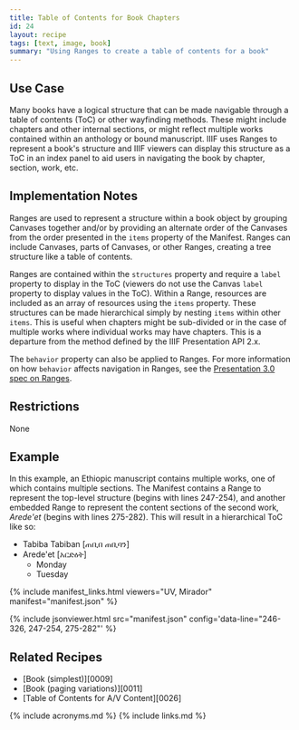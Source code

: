 ```yaml
---
title: Table of Contents for Book Chapters
id: 24
layout: recipe
tags: [text, image, book]
summary: "Using Ranges to create a table of contents for a book"
---
```


## Use Case

Many books have a logical structure that can be made navigable through a table of contents (ToC) or other wayfinding methods. These might include chapters and other internal sections, or might reflect multiple works contained within an anthology or bound manuscript. IIIF uses Ranges to represent a book's structure and IIIF viewers can display this structure as a ToC in an index panel to aid users in navigating the book by chapter, section, work, etc.

## Implementation Notes

Ranges are used to represent a structure within a book object by grouping Canvases together and/or by providing an alternate order of the Canvases from the order presented in the `items` property of the Manifest. Ranges can include Canvases, parts of Canvases, or other Ranges, creating a tree structure like a table of contents.

Ranges are contained within the `structures` property and require a `label` property to display in the ToC (viewers do not use the Canvas `label` property to display values in the ToC). Within a Range, resources are included as an array of resources using the `items` property. These structures can be made hierarchical simply by nesting `items` within other `items`. This is useful when chapters might be sub-divided or in the case of multiple works where individual works may have chapters. This is a departure from the method defined by the IIIF Presentation API 2.x.

The `behavior` property can also be applied to Ranges. For more information on how `behavior` affects navigation in Ranges, see the [Presentation 3.0 spec on Ranges](https://iiif.io/api/presentation/3.0/#54-range).

## Restrictions

None

## Example

In this example, an Ethiopic manuscript contains multiple works, one of which contains multiple sections. The Manifest contains a Range to represent the top-level structure (begins with lines 247-254), and another embedded Range to represent the content sections of the second work, *Arede'et* (begins with lines 275-282). This will result in a hierarchical ToC like so:

* Tabiba Tabiban [ጠቢበ ጠቢባን]
* Arede'et [አርድዕት]
    * Monday
    * Tuesday

{% include manifest_links.html viewers="UV, Mirador" manifest="manifest.json" %}

{% include jsonviewer.html src="manifest.json" config='data-line="246-326, 247-254, 275-282"' %}

## Related Recipes

* [Book (simplest)][0009]
* [Book (paging variations)][0011]
* [Table of Contents for A/V Content][0026]

{% include acronyms.md %}
{% include links.md %}
